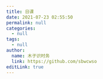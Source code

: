 ```yaml
---
title: 日课
date: 2021-07-23 02:55:50
permalink: null
categories: 
  - null
tags: 
  - null
author: 
  name: 木子识时务
  link: https://github.com/sbwcwso
editLink: true
---
```

